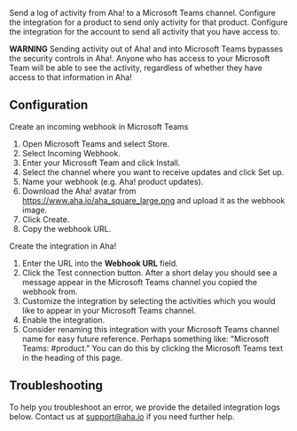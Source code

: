 Send a log of activity from Aha! to a Microsoft Teams channel. Configure the integration for a product to send only activity for that product. Configure the integration for the account to send all activity that you have access to.

**WARNING** Sending activity out of Aha! and into Microsoft Teams bypasses the security controls in Aha!. Anyone who has access to your Microsoft Team will be able to see the activity, regardless of whether they have access to that information in Aha!

## Configuration

Create an incoming webhook in Microsoft Teams

1. Open Microsoft Teams and select Store. 
1. Select Incoming Webhook.
1. Enter your Microsoft Team and click Install.
1. Select the channel where you want to receive updates and click Set up.
1. Name your webhook (e.g. Aha! product updates). 
1. Download the Aha! avatar from https://www.aha.io/aha_square_large.png and upload it as the webhook image.
1. Click Create. 
1. Copy the webhook URL.

Create the integration in Aha! 

1. Enter the URL into the **Webhook URL** field.
1. Click the Test connection button. After a short delay you should see a message appear in the Microsoft Teams channel you copied the webhook from.
1. Customize the integration by selecting the activities which you would like to appear in your Microsoft Teams channel.
1. Enable the integration.
1. Consider renaming this integration with your Microsoft Teams channel name for easy future reference. Perhaps something like: "Microsoft Teams: #product." You can do this by clicking the Microsoft Teams text in the heading of this page.

## Troubleshooting

To help you troubleshoot an error, we provide the detailed integration logs below. Contact us at support@aha.io if you need further help.